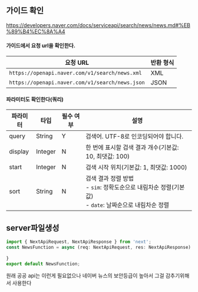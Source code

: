 ## 가이드 확인
https://developers.naver.com/docs/serviceapi/search/news/news.md#%EB%89%B4%EC%8A%A4


#### 가이드에서 요청 url을 확인한다.

| 요청 URL                                          | 반환 형식 |
| ----------------------------------------------- | ----- |
| `https://openapi.naver.com/v1/search/news.xml`  | XML   |
| `https://openapi.naver.com/v1/search/news.json` | JSON  |

#### 파라미터도 확인한다(쿼리)

| 파라미터    | 타입      | 필수 여부 | 설명                                                                         |
| ------- | ------- | ----- | -------------------------------------------------------------------------- |
| query   | String  | Y     | 검색어. UTF-8로 인코딩되어야 합니다.                                                    |
| display | Integer | N     | 한 번에 표시할 검색 결과 개수(기본값: 10, 최댓값: 100)                                       |
| start   | Integer | N     | 검색 시작 위치(기본값: 1, 최댓값: 1000)                                                |
| sort    | String  | N     | 검색 결과 정렬 방법  <br>- `sim`: 정확도순으로 내림차순 정렬(기본값)  <br>- `date`: 날짜순으로 내림차순 정렬 |



## server파일생성

```ts
import { NextApiRequest, NextApiResponse } from 'next';  
const NewsFunction = async (req: NextApiRequest, res: NextApiResponse) => {  
      
}  
export default NewsFunction;
```

원래 공공 api는 이런게 필요없으나 네이버 뉴스의 보안등급이 높아서
그걸 감추기위해서 사용한다